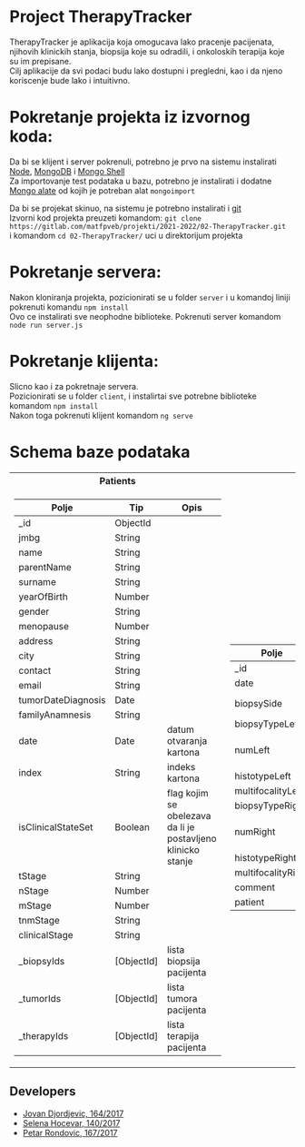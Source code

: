 # Project TherapyTracker

TherapyTracker je aplikacija koja omogucava lako pracenje pacijenata, njihovih klinickih stanja, biopsija koje su odradili, i onkoloskih terapija koje su im prepisane. <br>
Cilj aplikacije da svi podaci budu lako dostupni i pregledni, kao i da njeno koriscenje bude lako i intuitivno. 

# Pokretanje projekta iz izvornog koda:
Da bi se klijent i server pokrenuli, potrebno je prvo na sistemu instalirati [Node](https://nodejs.org/en/download/), [MongoDB](https://www.mongodb.com/try/download/community) i [Mongo Shell](https://www.mongodb.com/try/download/shell) <br>
Za importovanje test podataka u bazu, potrebno je instalirati i dodatne [Mongo alate](https://www.mongodb.com/try/download/database-tools) od kojih je potreban alat `mongoimport`<br>

Da bi se projekat skinuo, na sistemu je potrebno instalirati i [git](https://git-scm.com/downloads) <br>
Izvorni kod projekta preuzeti komandom: `git clone https://gitlab.com/matfpveb/projekti/2021-2022/02-TherapyTracker.git` <br>
i komandom `cd 02-TherapyTracker/` uci u direktorijum projekta

# Pokretanje servera:
Nakon kloniranja projekta, pozicionirati se u folder `server` i u komandoj liniji pokrenuti komandu `npm install` <br>
Ovo ce instalirati sve neophodne biblioteke.
Pokrenuti server komandom `node run server.js`

# Pokretanje klijenta:
Slicno kao i za pokretnaje servera. <br>
Pozicionirati se u folder `client`, i instalirtai sve potrebne biblioteke komandom `npm install`<br>
Nakon toga pokrenuti klijent komandom `ng serve` 

# Schema baze podataka 
<table>
<tr>
<th>Patients</th>
<th>Biopsies</th>
<th>Tumors</th>
<th>Therapies</th>
<th>Counter</th>
</tr>
<tr>
<td>

 Polje              | Tip        | Opis                                                         |
 -------------------| -----------|--------------------------------------------------------------|
 _id                | ObjectId   |                                                              |
 jmbg               | String     |                                                              |
 name               | String     |                                                              |
 parentName         | String     |                                                              |
 surname            | String     |                                                              |
 yearOfBirth        | Number     |                                                              |
 gender             | String     |                                                              |
 menopause          | Number     |                                                              |
 address            | String     |                                                              |
 city               | String     |                                                              |
 contact            | String     |                                                              |
 email              | String     |                                                              |
 tumorDateDiagnosis | Date       |                                                              |
 familyAnamnesis    | String     |                                                              |
 date               | Date       | datum otvaranja kartona                                      |
 index              | String     | indeks kartona                                               |
 isClinicalStateSet | Boolean    | flag kojim se obelezava da li je postavljeno klinicko stanje |
 tStage             | String     |                                                              |
 nStage             | Number     |                                                              |
 mStage             | Number     |                                                              |
 tnmStage           | String     |                                                              |
 clinicalStage      | String     |                                                              |
 _biopsyIds         | [ObjectId] | lista biopsija pacijenta                                     |
 _tumorIds          | [ObjectId] | lista tumora pacijenta                                       |
 _therapyIds        | [ObjectId] | lista terapija pacijenta                                     |
</td>
<td>

 Polje              | Tip      | Opis                  |
 -------------------| ---------|-----------------------|
 _id                | ObjectId |                       |
 date               | Date     |                       |
 biopsySide         | String   | strana biopsije       |
 biopsyTypeLeft     | String   |                       |
 numLeft            | String   | indeks leve biopsije  |
 histotypeLeft      | String   |                       |
 multifocalityLeft  | String   |                       |
 biopsyTypeRight    | String   |                       |
 numRight           | String   | indeks desne biopsije |
 histotypeRight     | String   |                       |
 multifocalityRight | String   |                       |
 comment            | String   |                       |
 patient            | ObjectId |                       |
</td>
<td>

 Polje            | Tip      | Opis                                                     |
 -----------------| ---------|----------------------------------------------------------|
 _id              | ObjectId |                                                          |
 date             | Date     |                                                          |
 name             | String   |                                                          |
 biopsyIndex      | String   | indeks biopsije kojom se izvrsila karakterizacija tumora |
 gradus           | String   |                                                          |
 erScore          | Number   |                                                          |
 erScorePercent   | Number   |                                                          |
 erStatus         | Number   |                                                          |
 pgrScore         | Number   |                                                          |
 pgrScorePercent  | Number   |                                                          |
 pgrStatus        | Number   |                                                          |
 her2INC          | Number   |                                                          |
 her2INCPercent   | Number   |                                                          |
 her2_FISH_SICH   | String   |                                                          |
 her2Status       | Number   |                                                          |
 ki67             | String   |                                                          |
 molecularSubtype | Number   |                                                          |
 patient          | ObjectId |                                                          |

</td>
<td>

 Polje                | Tip      | Opis                                                         |
 ---------------------| ---------|--------------------------------------------------------------|
 _id                  | ObjectId |                                                              |
 therapyType          | String   |                                                              |
 isTherapyResponseSet | Boolean  | flag kojim se obelezava da li je postavljen odgovor terapije |
 therapyResponse      | String   |                                                              |
 numCycles            | Number   |                                                              |
 numTaxol             | Number   |                                                              |
 numTxtr              | Number   |                                                              |
 herceptinTherapy     | String   |                                                              |
 date                 | Date     |                                                              |
 therapyShortString   | String   |                                                              |
 comment              | String   |                                                              |
 patient              | ObjectId |                                                              |
 
</td>
<td>

 Polje                 | Tip    | Opis                    |
 ----------------------| -------|-------------------------|
 historyIndexCounter   | Number | najveci indeks kartona  |
 biopsyIndexCounter    | Number | najveci indeks biopsije |
</td>
</tr>
</table>

## Developers

- [Jovan Djordjevic, 164/2017](https://gitlab.com/JovanDjordjevic)
- [Selena Hocevar, 140/2017](https://gitlab.com/selena.hocevar)
- [Petar Rondovic, 167/2017](https://gitlab.com/mi17167)
